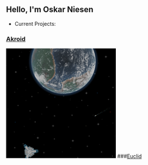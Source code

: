 ## Hello, I'm Oskar Niesen

- Current Projects:

### [Akroid](https://tuvus.github.io/)
<a href="https://tuvus.github.io/"><img src="https://github.com/tuvus/tuvus/blob/main/AkroidPicture" alt="Picture of Akroid with a planet, station and space ship" width="300" height="300"></a>
###[Euclid](https://github.com/tuvus/Euclid)
